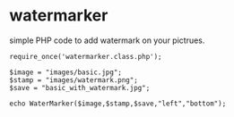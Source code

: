 # watermarker
simple PHP code to add watermark on your pictrues.

```
require_once('watermarker.class.php');

$image = "images/basic.jpg";
$stamp = "images/watermark.png";
$save = "basic_with_watermark.jpg";

echo WaterMarker($image,$stamp,$save,"left","bottom");

```
